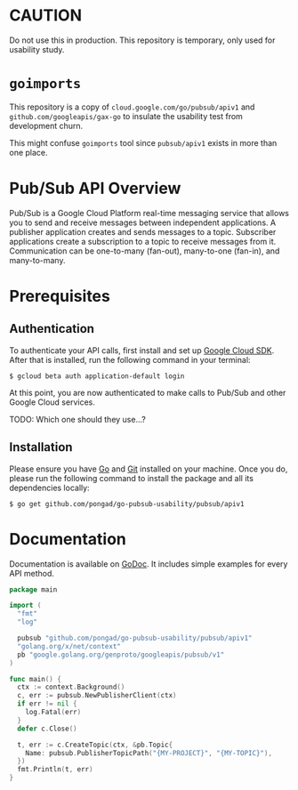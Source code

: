 CAUTION
===
Do not use this in production.
This repository is temporary, only used for usability study.

`goimports`
===
This repository is a copy of `cloud.google.com/go/pubsub/apiv1` and `github.com/googleapis/gax-go`
to insulate the usability test from development churn.

This might confuse `goimports` tool since `pubsub/apiv1` exists in more than one place.

Pub/Sub API Overview
===
Pub/Sub is a Google Cloud Platform real-time messaging service
that allows you to send and receive messages between independent applications.
A publisher application creates and sends messages to a topic.
Subscriber applications create a subscription to a topic to receive messages from it.
Communication can be one-to-many (fan-out), many-to-one (fan-in), and many-to-many.

Prerequisites
===
Authentication
---
To authenticate your API calls,
first install and set up [Google Cloud SDK](https://cloud.google.com/sdk/).
After that is installed, run the following command in your terminal:
```
$ gcloud beta auth application-default login
```

At this point, you are now authenticated to make calls to Pub/Sub and other Google Cloud services.

TODO: Which one should they use...?

Installation
---
Please ensure you have [Go](https://golang.org/doc/install) and
[Git](https://git-scm.com/) installed on your machine.
Once you do, please run the following command to install the package
and all its dependencies locally:
```
$ go get github.com/pongad/go-pubsub-usability/pubsub/apiv1
```

Documentation
===
Documentation is available on
 [GoDoc](https://godoc.org/github.com/pongad/go-pubsub-usability/pubsub/apiv1).
It includes simple examples for every API method.

```go
package main

import (
  "fmt"
  "log"

  pubsub "github.com/pongad/go-pubsub-usability/pubsub/apiv1"
  "golang.org/x/net/context"
  pb "google.golang.org/genproto/googleapis/pubsub/v1"
)

func main() {
  ctx := context.Background()
  c, err := pubsub.NewPublisherClient(ctx)
  if err != nil {
    log.Fatal(err)
  }
  defer c.Close()

  t, err := c.CreateTopic(ctx, &pb.Topic{
    Name: pubsub.PublisherTopicPath("{MY-PROJECT}", "{MY-TOPIC}"),
  })
  fmt.Println(t, err)
}
```
